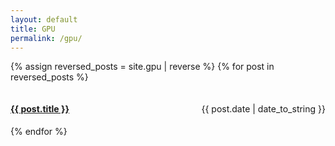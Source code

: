 ```yaml
---
layout: default
title: GPU
permalink: /gpu/
---
```


{% assign reversed_posts = site.gpu | reverse %}
{% for post in reversed_posts %}
<div style="display:flex; justify-content:space-between; align-items:baseline;">
  <h4><a href="{{ post.url }}" title="{{ post.title }}">{{ post.title }}</a></h4>
  <p>{{ post.date | date_to_string }}</p>
</div>
{% endfor %}

